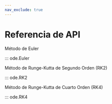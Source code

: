 ```yaml
---
nav_exclude: true
---
```


# Referencia de API

 Método de Euler 

::: ode.Euler

 Método de Runge-Kutta de Segundo Orden (RK2) 

::: ode.RK2

 Método de Runge-Kutta de Cuarto Orden (RK4) 

::: ode.RK4 
